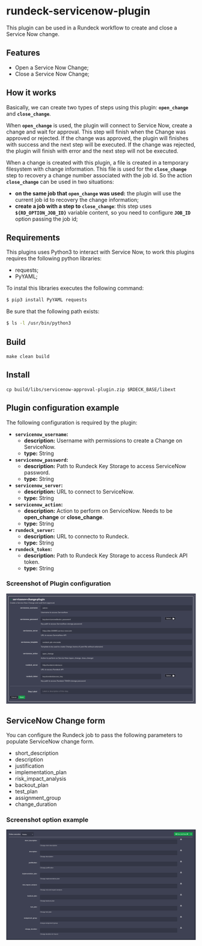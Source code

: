 # rundeck-servicenow-plugin

This plugin can be used in a Rundeck workflow to create and close a Service Now change.

## Features
- Open a Service Now Change;
- Close a Service Now Change;

## How it works
Basically, we can create two types of steps using this plugin: <b>```open_change```</b> and <b>```close_change```</b>. 

When <b>```open_change```</b> is used, the plugin will connect to Service Now, create a change and wait for approval. This step will finish when the Change was approved or rejected. If the change was approved, the plugin will finishes with success and the next step will be executed. If the change was rejected, the plugin will finish with error and the next step will not be executed.

When a change is created with this plugin, a file is created in a temporary filesystem with change information. This file is used for the <b>```close_change```</b> step to recovery a change number associated with the job id. So the action <b>```close_change```</b> can be used in two situations: 

- <b>on the same job that ```open_change``` was used:</b> the plugin will use the current job id to recovery the change information;
- <b>create a job with a step to ```close_change```</b>: this step uses <b>```${RD_OPTION_JOB_ID}```</b> variable content, so you need to configure <b>```JOB_ID```</b> option passing the job id;


## Requirements

This plugins uses Python3 to interact with Service Now, to work this plugins requires the following python libraries:
- requests;
- PyYAML;


To instal this libraries executes the following command:
```bash
$ pip3 install PyYAML requests
```

Be sure that the following path exists:
```bash
$ ls -l /usr/bin/python3
```

## Build
```
make clean build
```

## Install

```
cp build/libs/servicenow-approval-plugin.zip $RDECK_BASE/libext
```

## Plugin configuration example

The following configuration is required by the plugin:
  - <b>```servicenow_username```:</b>
    - <b>description:</b> Username with permissions to create a Change on ServiceNow. 
    - <b>type:</b> String
  - <b>```servicenow_password```:</b>
    - <b>description:</b> Path to Rundeck Key Storage to access ServiceNow password.
    - <b>type:</b> String
  - <b>```servicenow_server```:</b>
    - <b>description:</b> URL to connect to ServiceNow.
    - <b>type:</b> String
  - <b>```servicenow_action```:</b>
    - <b>description:</b> Action to perform on ServiceNow. Needs to be <b>open_change</b> or <b>close_change</b>.
    - <b>type:</b> String 
  - <b>```rundeck_server```:</b> 
    - <b>description:</b> URL to connecto to Rundeck.
    - <b>type:</b> String
  - <b>```rundeck_token```:</b>
    - <b>description:</b> Path to Rundeck Key Storage to access Rundeck API token.
    - <b>type:</b> String


### Screenshot of Plugin configuration


<img src="resources/plugin-example.png">


## ServiceNow Change form
You can configure the Rundeck job to pass the following parameters to populate ServiceNow change form.

- short_description
- description
- justification
- implementation_plan
- risk_impact_analysis
- backout_plan
- test_plan
- assignment_group
- change_duration

### Screenshot option example
<img src="resources/option-example.png">
